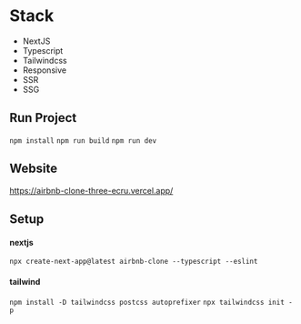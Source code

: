 
# Stack
- NextJS
- Typescript
- Tailwindcss
- Responsive
- SSR
- SSG


## Run Project

`npm install`
`npm run build`
`npm run dev`

## Website

https://airbnb-clone-three-ecru.vercel.app/


## Setup

#### nextjs

`npx create-next-app@latest airbnb-clone --typescript --eslint`

#### tailwind

`npm install -D tailwindcss postcss autoprefixer`
`npx tailwindcss init -p`